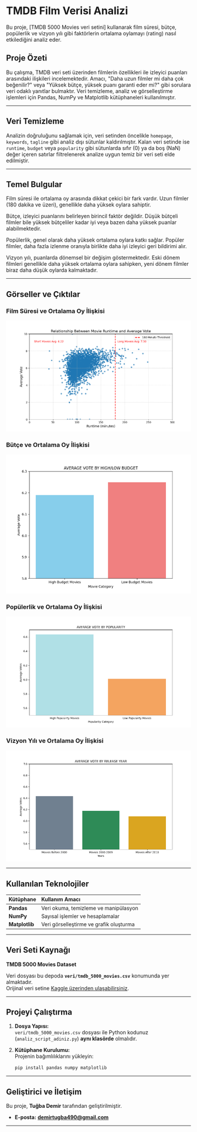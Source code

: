 # TMDB Film Verisi Analizi

Bu proje, [TMDB 5000 Movies veri setini] kullanarak film süresi, bütçe, popülerlik ve vizyon yılı gibi faktörlerin ortalama oylamayı (rating) nasıl etkilediğini analiz eder.

## Proje Özeti
Bu çalışma, TMDB veri seti üzerinden filmlerin özellikleri ile izleyici puanları arasındaki ilişkileri incelemektedir. Amacı, "Daha uzun filmler mi daha çok beğenilir?" veya "Yüksek bütçe, yüksek puanı garanti eder mi?" gibi sorulara veri odaklı yanıtlar bulmaktır.
Veri temizleme, analiz ve görselleştirme işlemleri için Pandas, NumPy ve Matplotlib kütüphaneleri kullanılmıştır.

---

## Veri Temizleme
Analizin doğruluğunu sağlamak için, veri setinden öncelikle `homepage`, `keywords`, `tagline` gibi analiz dışı sütunlar kaldırılmıştır. Kalan veri setinde ise `runtime`, `budget` veya `popularity` gibi sütunlarda sıfır (0) ya da boş (NaN) değer içeren satırlar filtrelenerek analize uygun temiz bir veri seti elde edilmiştir.

---

## Temel Bulgular

Film süresi ile ortalama oy arasında dikkat çekici bir fark vardır.
Uzun filmler (180 dakika ve üzeri), genellikle daha yüksek oylara sahiptir.

Bütçe, izleyici puanlarını belirleyen birincil faktör değildir.
Düşük bütçeli filmler bile yüksek bütçeliler kadar iyi veya bazen daha yüksek puanlar alabilmektedir.

Popülerlik, genel olarak daha yüksek ortalama oylara katkı sağlar.
Popüler filmler, daha fazla izlenme oranıyla birlikte daha iyi izleyici geri bildirimi alır.

Vizyon yılı, puanlarda dönemsel bir değişim göstermektedir.
Eski dönem filmleri genellikle daha yüksek ortalama oylara sahipken, yeni dönem filmler biraz daha düşük oylarda kalmaktadır.

---

## Görseller ve Çıktılar

###      Film Süresi ve Ortalama Oy İlişkisi
![Film Süresi ve Ortalama Oy İlişkisi](Figure_1.png)

###      Bütçe ve Ortalama Oy İlişkisi
![Bütçe ve Ortalama Oy İlişkisi](Figure_2.png)

###      Popülerlik ve Ortalama Oy İlişkisi
![Popülerlik ve Ortalama Oy İlişkisi](Figure_3.png)

###      Vizyon Yılı ve Ortalama Oy İlişkisi
![Vizyon Yılı ve Ortalama Oy İlişkisi](Figure_4.png)

---

## Kullanılan Teknolojiler

| Kütüphane | Kullanım Amacı |
| :--- | :--- |
| **Pandas** | Veri okuma, temizleme ve manipülasyon |
| **NumPy** | Sayısal işlemler ve hesaplamalar |
| **Matplotlib** | Veri görselleştirme ve grafik oluşturma |

---

## Veri Seti Kaynağı
**TMDB 5000 Movies Dataset**

Veri dosyası bu depoda **`veri/tmdb_5000_movies.csv`** konumunda yer almaktadır.  
Orijinal veri setine [Kaggle üzerinden ulaşabilirsiniz](https://www.kaggle.com/datasets/tmdb/tmdb-movie-metadata).

---

## Projeyi Çalıştırma

1. **Dosya Yapısı:**  
   `veri/tmdb_5000_movies.csv` dosyası ile Python kodunuz (`analiz_script_adiniz.py`) **aynı klasörde** olmalıdır.

2. **Kütüphane Kurulumu:**  
   Projenin bağımlılıklarını yükleyin:
   ```bash
   pip install pandas numpy matplotlib

---

##  Geliştirici ve İletişim

Bu proje, **Tuğba Demir** tarafından geliştirilmiştir.
* **E-posta:** **demirtugba490@gmail.com**

---


